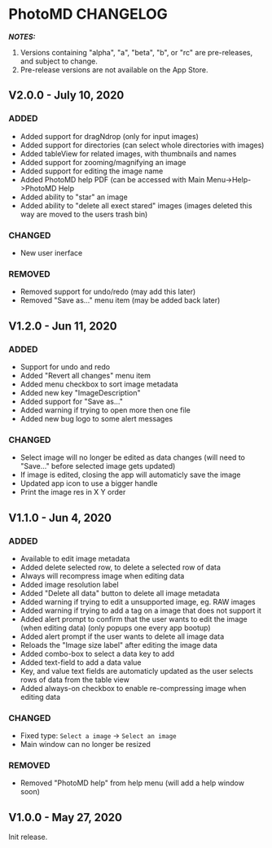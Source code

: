 # PhotoMD CHANGELOG

_**NOTES:**_
 1. Versions containing "alpha", "a", "beta", "b", or "rc" are pre-releases, and
subject to change.
 2. Pre-release versions are not available on the App Store.


## V2.0.0 - July 10, 2020

### ADDED
 - Added support for dragNdrop (only for input images)
 - Added support for directories (can select whole directories with images)
 - Added tableView for related images, with thumbnails and names
 - Added support for zooming/magnifying an image
 - Added support for editing the image name
 - Added PhotoMD help PDF (can be accessed with Main Menu->Help->PhotoMD Help
 - Added ability to "star" an image
 - Added ability to "delete all exect stared" images (images deleted this way are moved to the users trash bin)

### CHANGED
 - New user inerface

### REMOVED
 - Removed support for undo/redo (may add this later)
 - Removed "Save as..." menu item (may be added back later)


## V1.2.0 - Jun 11, 2020

### ADDED
 - Support for undo and redo
 - Added "Revert all changes" menu item
 - Added menu checkbox to sort image metadata
 - Added new key "ImageDescription"
 - Added support for "Save as..."
 - Added warning if trying to open more then one file
 - Added new bug logo to some alert messages

### CHANGED
 - Select image will no longer be edited as data changes (will need to "Save..." before selected image gets updated)
 - If image is edited, closing the app will automaticly save the image
 - Updated app icon to use a bigger handle
 - Print the image res in X Y order


## V1.1.0 - Jun 4, 2020

### ADDED
 - Available to edit image metadata
 - Added delete selected row, to delete a selected row of data
 - Always will recompress image when editing data
 - Added image resolution label
 - Added "Delete all data" button to delete all image metadata
 - Added warning if trying to edit a unsupported image, eg. RAW images
 - Added warning if trying to add a tag on a image that does not support it
 - Added alert prompt to confirm that the user wants to edit the image (when editing data) (only popups one every app bootup)
 - Added alert prompt if the user wants to delete all image data
 - Reloads the "Image size label" after editing the image data
 - Added combo-box to select a data key to add
 - Added text-field to add a data value
 - Key, and value text fields are automaticly updated as the user selects rows of data from the table view
 - Added always-on checkbox to enable re-compressing image when editing data

### CHANGED
 - Fixed type: `Select a image` -> `Select an image`
 - Main window can no longer be resized

### REMOVED
 - Removed "PhotoMD help" from help menu (will add a help window soon)

## V1.0.0 - May 27, 2020

Init release.

